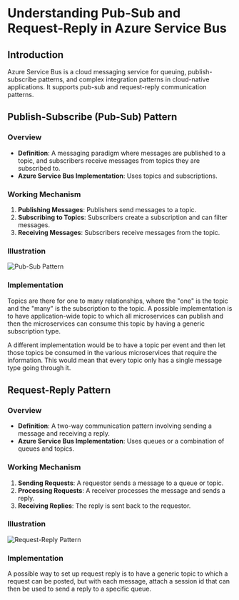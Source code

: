 # Understanding Pub-Sub and Request-Reply in Azure Service Bus

## Introduction

Azure Service Bus is a cloud messaging service for queuing, publish-subscribe patterns, and complex integration patterns in cloud-native applications. It supports pub-sub and request-reply communication patterns.

## Publish-Subscribe (Pub-Sub) Pattern

### Overview
- **Definition**: A messaging paradigm where messages are published to a topic, and subscribers receive messages from topics they are subscribed to.
- **Azure Service Bus Implementation**: Uses topics and subscriptions.

### Working Mechanism
1. **Publishing Messages**: Publishers send messages to a topic.
2. **Subscribing to Topics**: Subscribers create a subscription and can filter messages.
3. **Receiving Messages**: Subscribers receive messages from the topic.

### Illustration
![Pub-Sub Pattern](pub_sub_diagram.png)

### Implementation
Topics are there for one to many relationships, where the "one" is the topic and the "many" is the subscription to the topic. A possible implementation is to have application-wide topic to which all microservices can publish and then the microservices can consume this topic by having a generic subscription type. 

A different implementation would be to have a topic per event and then let those topics be consumed in the various microservices that require the information. This would mean that every topic only has a single message type going through it.

## Request-Reply Pattern

### Overview
- **Definition**: A two-way communication pattern involving sending a message and receiving a reply.
- **Azure Service Bus Implementation**: Uses queues or a combination of queues and topics.

### Working Mechanism
1. **Sending Requests**: A requestor sends a message to a queue or topic.
2. **Processing Requests**: A receiver processes the message and sends a reply.
3. **Receiving Replies**: The reply is sent back to the requestor.

### Illustration
![Request-Reply Pattern](request_reply_diagram.png)

### Implementation
A possible way to set up request reply is to have a generic topic to which a request can be posted, but with each message, attach a session id that can then be used to send a reply to a specific queue.
